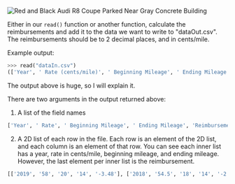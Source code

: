 <!--title={Add a new column}-->
<!--badges={Python:75}-->
<!--concepts={ForLoops.mdx, Casting.mdx, Variables.mdx}-->

![Red and Black Audi R8 Coupe Parked Near Gray Concrete Building](https://images.pexels.com/photos/1545743/pexels-photo-1545743.jpeg?auto=compress&cs=tinysrgb&h=325&w=1260)

Either in our `read()` function or another function, calculate the reimbursements and add it to the data we want to write to "dataOut.csv". The reimbursements should be to 2 decimal places, and in cents/mile.

Example output:

```python
>>> read("dataIn.csv")
(['Year', ' Rate (cents/mile)', ' Beginning Mileage', ' Ending Mileage', 'Reimbursement'], [['2019', '58', '20', '14', '-3.48'], ['2018', '54.5', '18', '14', '-2.18'], ['2017', '53.5', '17', '14', '-1.60'], ['2016', '54', '19', '14', '-2.70'], ['2015', '57.5', '23', '14', '-5.17'], ['2014', '56', '23.5', '14', '-5.32'], ['2013', '56.5', '24', '14', '-5.65'], ['2012', '55.5', '23', '14', '-5.00'], ['2011 (JUL-DEC)', '55.5', '23.5', '14', '-5.27'], ['2011 (JAN-JUN)', '51', '19', '14', '-2.55'], ['2010', '50', '16.5', '14', '-1.25'], ['2009', '55', '24', '14', '-5.50'], ['2008 (JUL-DEC)', '58.5', '27', '14', '-7.60'], ['2008 (JAN-JUN)', '50.5', '19', '14', '-2.52'], ['2007', '48.5', '20', '14', '-2.91'], ['2006', '44.5', '18', '14', '-1.78'], ['2005', '40.5', '15', '14', '-0.41'], ['2004', '37.5', '14', '14', '0.00'], ['2003', '36.5', '12', '14', '0.73'], ['2002', '34.5', '13', '14', '0.34'], ['2001', '34.5', '12', '14', '0.69'], ['2000', '32.5', '10', '14', '1.30']])
```

The output above is huge, so I will explain it.

There are two arguments in the output returned above:

1. A list of the field names

```python
['Year', ' Rate', ' Beginning Mileage', ' Ending Mileage', 'Reimbursement']
```

2. A 2D list of each row in the file. Each row is an element of the 2D list, and each column is an element of that row. You can see each inner list has a year, rate in cents/mile, beginning mileage, and ending mileage. However, the last element per inner list is the reimbursement.

```python
[['2019', '58', '20', '14', '-3.48'], ['2018', '54.5', '18', '14', '-2.18'], ['2017', '53.5', '17', '14', '-1.60'], ['2016', '54', '19', '14', '-2.70'], ['2015', '57.5', '23', '14', '-5.17'], ['2014', '56', '23.5', '14', '-5.32'], ['2013', '56.5', '24', '14', '-5.65'], ['2012', '55.5', '23', '14', '-5.00'], ['2011 (JUL-DEC)', '55.5', '23.5', '14', '-5.27'], ['2011 (JAN-JUN)', '51', '19', '14', '-2.55'], ['2010', '50', '16.5', '14', '-1.25'], ['2009', '55', '24', '14', '-5.50'], ['2008 (JUL-DEC)', '58.5', '27', '14', '-7.60'], ['2008 (JAN-JUN)', '50.5', '19', '14', '-2.52'], ['2007', '48.5', '20', '14', '-2.91'], ['2006', '44.5', '18', '14', '-1.78'], ['2005', '40.5', '15', '14', '-0.41'], ['2004', '37.5', '14', '14', '0.00'], ['2003', '36.5', '12', '14', '0.73'], ['2002', '34.5', '13', '14', '0.34'], ['2001', '34.5', '12', '14', '0.69'], ['2000', '32.5', '10', '14', '1.30']]
```

